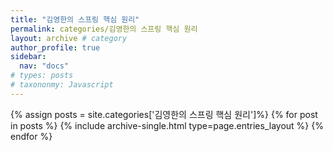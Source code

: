 ```yaml
---
title: "김영한의 스프링 핵심 원리"
permalink: categories/김영한의 스프링 핵심 원리
layout: archive # category
author_profile: true
sidebar:
  nav: "docs"
# types: posts
# taxononmy: Javascript
---
```


{% assign posts = site.categories['김영한의 스프링 핵심 원리']%}
{% for post in posts %}
  {% include archive-single.html type=page.entries_layout %}
{% endfor %}
